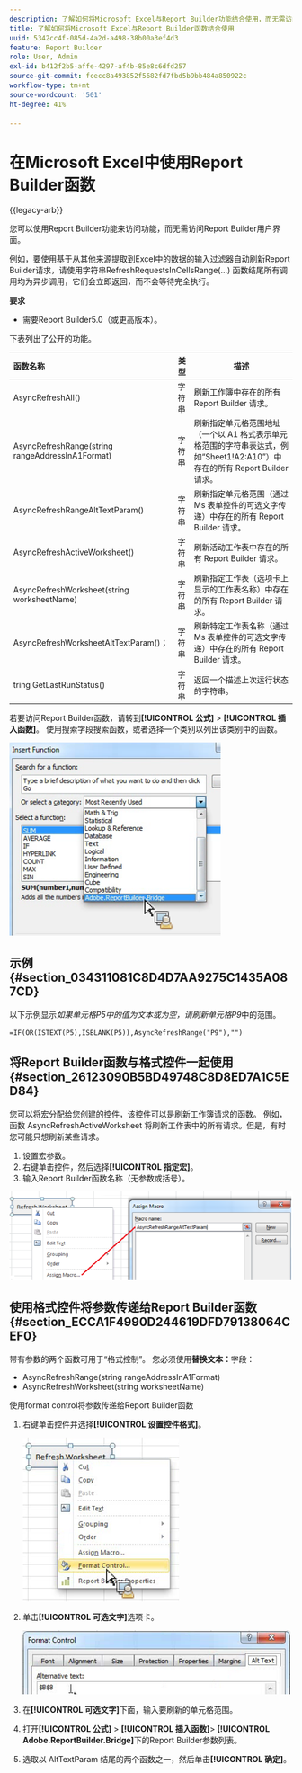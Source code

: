 ```yaml
---
description: 了解如何将Microsoft Excel与Report Builder功能结合使用，而无需访问Report Builder用户界面。
title: 了解如何将Microsoft Excel与Report Builder函数结合使用
uuid: 5342cc4f-085d-4a2d-a498-38b00a3ef4d3
feature: Report Builder
role: User, Admin
exl-id: b412f2b5-affe-4297-af4b-85e8c6dfd257
source-git-commit: fcecc8a493852f5682fd7fbd5b9bb484a850922c
workflow-type: tm+mt
source-wordcount: '501'
ht-degree: 41%

---
```


# 在Microsoft Excel中使用Report Builder函数

{{legacy-arb}}

您可以使用Report Builder功能来访问功能，而无需访问Report Builder用户界面。

例如，要使用基于从其他来源提取到Excel中的数据的输入过滤器自动刷新Report Builder请求，请使用字符串RefreshRequestsInCellsRange(...) 函数结尾所有调用均为异步调用，它们会立即返回，而不会等待完全执行。

**要求**

* 需要Report Builder5.0（或更高版本）。

下表列出了公开的功能。

| 函数名称 | 类型 | 描述 |
|:---| --- | ---|
| AsyncRefreshAll() | 字符串 | 刷新工作簿中存在的所有 Report Builder 请求。 |
| AsyncRefreshRange(string rangeAddressInA1Format) | 字符串 | 刷新指定单元格范围地址（一个以 A1 格式表示单元格范围的字符串表达式，例如“Sheet1!A2:A10”）中存在的所有 Report Builder 请求。 |
| AsyncRefreshRangeAltTextParam() | 字符串 | 刷新指定单元格范围（通过 Ms 表单控件的可选文字传递）中存在的所有 Report Builder 请求。 |
| AsyncRefreshActiveWorksheet() | 字符串 | 刷新活动工作表中存在的所有 Report Builder 请求。 |
| AsyncRefreshWorksheet(string worksheetName) | 字符串 | 刷新指定工作表（选项卡上显示的工作表名称）中存在的所有 Report Builder 请求。 |
| AsyncRefreshWorksheetAltTextParam()； | 字符串 | 刷新特定工作表名称（通过 Ms 表单控件的可选文字传递）中存在的所有 Report Builder 请求。 |
| tring GetLastRunStatus() | 字符串 | 返回一个描述上次运行状态的字符串。 |

若要访问Report Builder函数，请转到&#x200B;**[!UICONTROL 公式]** > **[!UICONTROL 插入函数]**。 使用搜索字段搜索函数，或者选择一个类别以列出该类别中的函数。

![显示“插入函数”窗口（类别列表已展开）的屏幕截图。](assets/arb_functions.png)

## 示例 {#section_034311081C8D4D7AA9275C1435A087CD}

以下示例显示&#x200B;*如果单元格P5中的值为文本或为空，请刷新单元格P9*&#x200B;中的范围。

```
=IF(OR(ISTEXT(P5),ISBLANK(P5)),AsyncRefreshRange("P9"),"")
```

## 将Report Builder函数与格式控件一起使用 {#section_26123090B5BD49748C8D8ED7A1C5ED84}

您可以将宏分配给您创建的控件，该控件可以是刷新工作簿请求的函数。 例如，函数 AsyncRefreshActiveWorksheet 将刷新工作表中的所有请求。但是，有时您可能只想刷新某些请求。

1. 设置宏参数。
1. 右键单击控件，然后选择&#x200B;**[!UICONTROL 指定宏]**。
1. 输入Report Builder函数名称（无参数或括号）。

![显示“指定宏”窗口的屏幕截图。](assets/assign_macro.png)

## 使用格式控件将参数传递给Report Builder函数 {#section_ECCA1F4990D244619DFD79138064CEF0}

带有参数的两个函数可用于“格式控制”。 您必须使用&#x200B;**替换文本：**&#x200B;字段：

* AsyncRefreshRange(string rangeAddressInA1Format)
* AsyncRefreshWorksheet(string worksheetName)

使用format control将参数传递给Report Builder函数

1. 右键单击控件并选择&#x200B;**[!UICONTROL 设置控件格式]**。

   ![显示选定格式控件的屏幕截图。](assets/format_control.png)

1. 单击&#x200B;**[!UICONTROL 可选文字]**&#x200B;选项卡。

   ![显示“替换文本”选项卡和“替换文本”字段的屏幕截图。](assets/alt_text.png)

1. 在&#x200B;**[!UICONTROL 可选文字]**&#x200B;下面，输入要刷新的单元格范围。
1. 打开&#x200B;**[!UICONTROL 公式]** > **[!UICONTROL 插入函数]**> **[!UICONTROL Adobe.ReportBuilder.Bridge]**&#x200B;下的Report Builder参数列表。

1. 选取以 AltTextParam 结尾的两个函数之一，然后单击&#x200B;**[!UICONTROL 确定]**。
